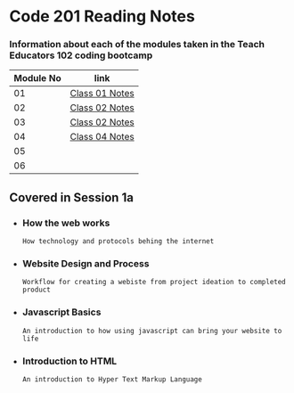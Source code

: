 # Code 201 Reading Notes

### Information about each of the modules taken in the Teach Educators 102 coding bootcamp



  | Module No | link                      |
  |-----------|-----------------------------|
  |  01       | [Class 01 Notes](https://github.com/jack8120/TechEd-201/blob/main/Class-01.md)                        |
  |  02       | [Class 02 Notes](https://jack8120.github.io/TechEd-201/Class-02.md)                          |
  |  03       | [Class 02 Notes]()                            |
  |  04      | [Class 04 Notes](https://github.com/jack8120/TechEd-201/blob/main/Class-04.md)                        |
  |  05      |                             |
  |  06      |                             |


## Covered in Session 1a

- ### **How the web works**
      How technology and protocols behing the internet
      
- ### **Website Design and Process**
      Workflow for creating a webiste from project ideation to completed product
      
- ### **Javascript Basics**
      An introduction to how using javascript can bring your website to life
      
- ### **Introduction to HTML** 
      An introduction to Hyper Text Markup Language    

